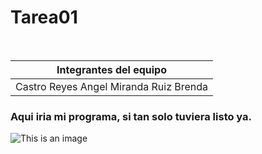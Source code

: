 # Tarea01 
 
<br> 
 
|Integrantes del equipo| 
|------------------| 
|Castro Reyes Angel           Miranda Ruiz Brenda| 
### Aqui iria mi programa, si tan solo tuviera listo ya.

![This is an image](https://cdn.memes.com/stockphotos/This-Is-Where-Id-Put-My-Trophy-If-I-Had-One.jpg)